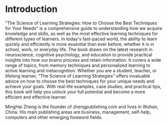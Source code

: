 # Introduction

"The Science of Learning Strategies: How to Choose the Best Techniques for Your Needs" is a comprehensive guide to understanding how we acquire knowledge and skills, as well as the most effective learning techniques for different types of learners. In today's fast-paced world, the ability to learn quickly and efficiently is more essential than ever before, whether it is in school, work, or everyday life. The book draws on the latest research in neuroscience, cognitive psychology, and education to provide practical insights into how our brains process and retain information. It covers a wide range of topics, from memory techniques and personalized learning to active learning and metacognition. Whether you are a student, teacher, or lifelong learner, "The Science of Learning Strategies" offers invaluable advice on how to choose the best techniques for your unique needs and achieve your goals. With real-life examples, case studies, and practical tips, this book will help you unlock your full potential and become a more efficient and effective learner.


MingHai Zheng is the founder of zhengpublishing.com and lives in Wuhan, China. His main publishing areas are business, management, self-help, computers and other emerging foreword fields.
